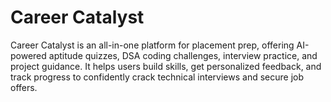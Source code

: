 # Career Catalyst

Career Catalyst is an all-in-one platform for placement prep, offering AI-powered aptitude quizzes, DSA coding challenges, interview practice, and project guidance. It helps users build skills, get personalized feedback, and track progress to confidently crack technical interviews and secure job offers.
